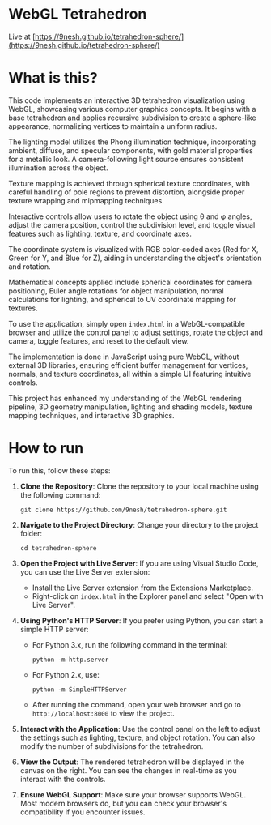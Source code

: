 # WebGL Tetrahedron

Live at [https://9nesh.github.io/tetrahedron-sphere/](https://9nesh.github.io/tetrahedron-sphere/)

# What is this? 
This code implements an interactive 3D tetrahedron visualization using WebGL, showcasing various computer graphics concepts. It begins with a base tetrahedron and applies recursive subdivision to create a sphere-like appearance, normalizing vertices to maintain a uniform radius. 

The lighting model utilizes the Phong illumination technique, incorporating ambient, diffuse, and specular components, with gold material properties for a metallic look. A camera-following light source ensures consistent illumination across the object.

Texture mapping is achieved through spherical texture coordinates, with careful handling of pole regions to prevent distortion, alongside proper texture wrapping and mipmapping techniques.

Interactive controls allow users to rotate the object using θ and φ angles, adjust the camera position, control the subdivision level, and toggle visual features such as lighting, texture, and coordinate axes.

The coordinate system is visualized with RGB color-coded axes (Red for X, Green for Y, and Blue for Z), aiding in understanding the object's orientation and rotation.

Mathematical concepts applied include spherical coordinates for camera positioning, Euler angle rotations for object manipulation, normal calculations for lighting, and spherical to UV coordinate mapping for textures.

To use the application, simply open `index.html` in a WebGL-compatible browser and utilize the control panel to adjust settings, rotate the object and camera, toggle features, and reset to the default view.

The implementation is done in JavaScript using pure WebGL, without external 3D libraries, ensuring efficient buffer management for vertices, normals, and texture coordinates, all within a simple UI featuring intuitive controls.

This project has enhanced my understanding of the WebGL rendering pipeline, 3D geometry manipulation, lighting and shading models, texture mapping techniques, and interactive 3D graphics.


# How to run 
To run this, follow these steps:

1. **Clone the Repository**: 
   Clone the repository to your local machine using the following command:
   ```
   git clone https://github.com/9nesh/tetrahedron-sphere.git
   ```

2. **Navigate to the Project Directory**: 
   Change your directory to the project folder:
   ```
   cd tetrahedron-sphere
   ```

3. **Open the Project with Live Server**: 
   If you are using Visual Studio Code, you can use the Live Server extension:
   - Install the Live Server extension from the Extensions Marketplace.
   - Right-click on `index.html` in the Explorer panel and select "Open with Live Server".

4. **Using Python's HTTP Server**: 
   If you prefer using Python, you can start a simple HTTP server:
   - For Python 3.x, run the following command in the terminal:
     ```
     python -m http.server
     ```
   - For Python 2.x, use:
     ```
     python -m SimpleHTTPServer
     ```
   - After running the command, open your web browser and go to `http://localhost:8000` to view the project.

5. **Interact with the Application**: 
   Use the control panel on the left to adjust the settings such as lighting, texture, and object rotation. You can also modify the number of subdivisions for the tetrahedron.

6. **View the Output**: 
   The rendered tetrahedron will be displayed in the canvas on the right. You can see the changes in real-time as you interact with the controls.

7. **Ensure WebGL Support**: 
   Make sure your browser supports WebGL. Most modern browsers do, but you can check your browser's compatibility if you encounter issues.

